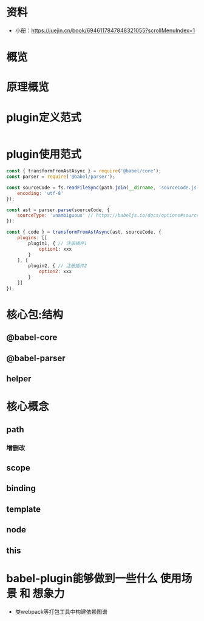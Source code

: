 # 资料
- 小册：https://juejin.cn/book/6946117847848321055?scrollMenuIndex=1

# 概览
# 原理概览
# plugin定义范式
```js

```
# plugin使用范式
```js
const { transformFromAstAsync } = require('@babel/core');
const parser = require('@babel/parser');

const sourceCode = fs.readFileSync(path.join(__dirname, 'sourceCode.js'), {
    encoding: 'utf-8'
});

const ast = parser.parse(sourceCode, {
    sourceType: 'unambiguous' // https://babeljs.io/docs/options#sourcetype
});

const { code } = transformFromAstAsync(ast, sourceCode, {
    plugins: [[
        plugin1, { // 注册插件1
            option1: xxx
        }
    ], [
        plugin2, { // 注册插件2
            option2: xxx
        }
    ]]
});
```
# 核心包:结构
## @babel-core
## @babel-parser
## helper
# 核心概念
## path
### 增删改
## scope
## binding
## template
## node
## this
# babel-plugin能够做到一些什么 使用场景 和 想象力
- 类webpack等打包工具中构建依赖图谱